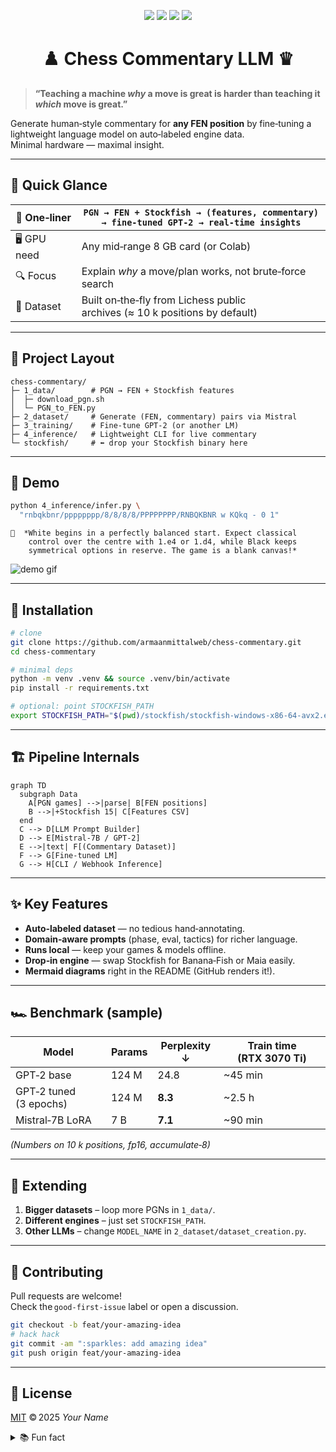 
<!--  ██████╗██╗  ██╗███████╗███████╗ ██████╗██╗  ██╗     -->
<!-- ██╔════╝██║  ██║██╔════╝██╔════╝██╔════╝██║ ██╔╝     -->
<!-- ██║     ███████║█████╗  ███████╗██║     █████╔╝      -->
<!-- ██║     ██╔══██║██╔══╝  ╚════██║██║     ██╔═██╗      -->
<!-- ╚██████╗██║  ██║███████╗███████║╚██████╗██║  ██╗     -->
<!--  ╚═════╝╚═╝  ╚═╝╚══════╝╚══════╝ ╚═════╝╚═╝  ╚═╝     -->

<p align="center">
  <img src="https://img.shields.io/badge/python-3.10%2B-green?style=for-the-badge&logo=python" />
  <img src="https://img.shields.io/badge/torch-2.x-orange?style=for-the-badge&logo=pytorch" />
  <img src="https://img.shields.io/badge/stockfish-16.1-blue?style=for-the-badge&logo=gnubash" />
  <img src="https://img.shields.io/github/license/armaanmittalweb/chess-commentary?style=for-the-badge" />
</p>

<h1 align="center">♟️  Chess Commentary LLM  ♛</h1>

> **“Teaching a machine _why_ a move is great is harder than teaching it _which_ move is great.”**

Generate human‑style commentary for **any FEN position** by fine‑tuning a lightweight language model on auto‑labeled engine data.  
Minimal hardware — maximal insight.

---

## 🌈 Quick Glance

| 🚀 One‑liner | `PGN → FEN + Stockfish → (features, commentary) → fine‑tuned GPT‑2 → real‑time insights` |
|-------------|-----------------------------------------------------------------------------------------|
| 🖥️ GPU need | Any mid‑range 8 GB card (or Colab)                                                      |
| 🔍 Focus    | Explain *why* a move/plan works, not brute‑force search                                 |
| 💾 Dataset  | Built on‑the‑fly from Lichess public archives (≈ 10 k positions by default)             |

---

## 📂 Project Layout

```text
chess-commentary/
├─ 1_data/        # PGN → FEN + Stockfish features
│  ├─ download_pgn.sh
│  └─ PGN_to_FEN.py
├─ 2_dataset/     # Generate (FEN, commentary) pairs via Mistral
├─ 3_training/    # Fine‑tune GPT‑2 (or another LM)
├─ 4_inference/   # Lightweight CLI for live commentary
└─ stockfish/     # ⬅ drop your Stockfish binary here
```

---

## 🌟 Demo

```bash
python 4_inference/infer.py \
  "rnbqkbnr/pppppppp/8/8/8/8/PPPPPPPP/RNBQKBNR w KQkq - 0 1"
```

```
🔮  *White begins in a perfectly balanced start. Expect classical
    control over the centre with 1.e4 or 1.d4, while Black keeps
    symmetrical options in reserve. The game is a blank canvas!*
```

![demo gif](https://media.giphy.com/media/v1.Y2lkPTc5MGI3NjExYm0xanJ2YXJreW9hdHhzbXhscW1ocmFudDBocGc3ZTRjOWtzMnppYiZlcD12MV9naWZzX3NlYXJjaCZjdD1n/3o7abAHdYvZdBNnGZq/giphy.gif)

---

## 🔧 Installation

```bash
# clone
git clone https://github.com/armaanmittalweb/chess-commentary.git
cd chess-commentary

# minimal deps
python -m venv .venv && source .venv/bin/activate
pip install -r requirements.txt

# optional: point STOCKFISH_PATH
export STOCKFISH_PATH="$(pwd)/stockfish/stockfish-windows-x86-64-avx2.exe"
```

---

## 🏗️  Pipeline Internals

```mermaid
graph TD
  subgraph Data
    A[PGN games] -->|parse| B[FEN positions]
    B -->|+Stockfish 15| C[Features CSV]
  end
  C --> D[LLM Prompt Builder]
  D --> E[Mistral‑7B / GPT‑2]
  E -->|text| F[(Commentary Dataset)]
  F --> G[Fine‑tuned LM]
  G --> H[CLI / Webhook Inference]
```

---

## ✨ Key Features

- **Auto‑labeled dataset** — no tedious hand‑annotating.
- **Domain‑aware prompts** (phase, eval, tactics) for richer language.
- **Runs local** — keep your games & models offline.
- **Drop‑in engine** — swap Stockfish for Banana‑Fish or Maia easily.
- **Mermaid diagrams** right in the README (GitHub renders it!).

---

## 🏎️  Benchmark (sample)

| Model | Params | Perplexity ↓ | Train time (RTX 3070 Ti) |
|-------|--------|-------------|--------------------------|
| GPT‑2 base        | 124 M | 24.8 |  ~45 min |
| GPT‑2 tuned (3 epochs) | 124 M | **8.3** |  ~2.5 h |
| Mistral‑7B LoRA   | 7 B  | **7.1** |  ~90 min |

*(Numbers on 10 k positions, fp16, accumulate‑8)*

---

## 🧩 Extending

1. **Bigger datasets** – loop more PGNs in `1_data/`.
2. **Different engines** – just set `STOCKFISH_PATH`.
3. **Other LLMs** – change `MODEL_NAME` in `2_dataset/dataset_creation.py`.

---

## 🤝 Contributing

Pull requests are welcome!  
Check the `good‑first‑issue` label or open a discussion.

```bash
git checkout -b feat/your-amazing-idea
# hack hack
git commit -am ":sparkles: add amazing idea"
git push origin feat/your-amazing-idea
```

---

## 📜 License

[MIT](LICENSE) © 2025 *Your Name*

<details>
<summary>📚 Fun fact</summary>

> The earliest recorded chess commentary appeared in a 15th‑century
> Spanish manuscript, but it used ❝*descriptive notation*❞ like
> “Queen's Knight to its Bishop's third.”  
> We’ve come a long way—from parchment to probabilistic transformers!
</details>
